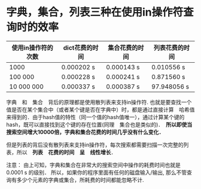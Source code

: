 # 字典，集合，列表三种在使用in操作符查询时的效率
|使用in操作符的次数|dict花费的时间|集合花费的时间|列表花费的时间|
|-----|-----|-----|-----|
|1000|0.000202 s|0.000143 s|0.010556 s|
|100 000|0.000228 s|0.000241 s|0.871560 s|
|10 000 000|0.000337 s|0.000387 s|97.948056 s|

字典　和　集合　背后的原理都是使用散列表来支持in操作符. 也就是要查找一个值是否在某个集合中（或者某个键是否在字典中）时，都是通过直接计算　哈希值　来得到的．由于hash值的特性（同一个值的hash值唯一），通过计算某个键的hash，既可以直接找到这个键的存在位置(同理　集合也是类似的)．　**所以即使当搜索空间增大10000倍，字典和集合花费的时间几乎没有什么变化．**


但是列表的背后没有散列表来支持in操作符，每次搜索都需要扫描一次完整的列表，所以　**列表　花费的时间　呈　线性增长**．

注意：
由上可知，字典和集合在非常大的搜索空间中操作的耗费时间也就是0.0001 s 的级别．
所以，如果你的程序里面有任何的磁盘输入/输出, 那么不管查询有多少个元素的字典或集合，所耗费的时间都能忽略不计.
